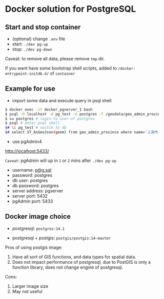 # Docker solution for PostgreSQL

## Start and stop container

* (optional) change `.env` file
* start: `./dev pg-up`
* stop: `./dev pg-down`

Caveat: to remove all data, please remove `tmp` dir.

If you want have some bootstrap shell scripts, added to `/docker-entrypoint-initdb.d/` of `container`

## Example for use

* import some data and execute query in psql shell

```bash
$ docker exec -it docker_pgserver_1 bash
$ psql -h localhost -d pg_test -U postgres -f /geodata/geo_admin_province.sql # import sql file
$ su postgres # login to user of postgres
$ psql # enter psql shell
$# \c pg_test # switch to db
$# select ST_AsGeoJson(geom) from geo_admin_province where name='上海市'; # execute sql query
```
* use pgAdmin4

[http://localhost:5433/](http://localhost:5433/)

`Caveat`: pgAdmin will up in `1` or `2` mins after `./dev pg-up`

* username: p@g.sql
* password: postgres
* db user: postgres
* db password: postgres
* server address: pgserver
* server port: 5432
* pgAdmin port: 5433

## Docker image choice

* postgresql: `postgres:14.1`

* postgresql + postgis: `postgis/postgis:14-master`

Pros of using postgis image:
1. Have all sort of GIS functions, and data types for spatial data.
1. Does not impact performance of postgresql, due to PostGIS is only a function library, does not change engine of postgresql.

Cons: 

1. Larger image size
1. May not useful
